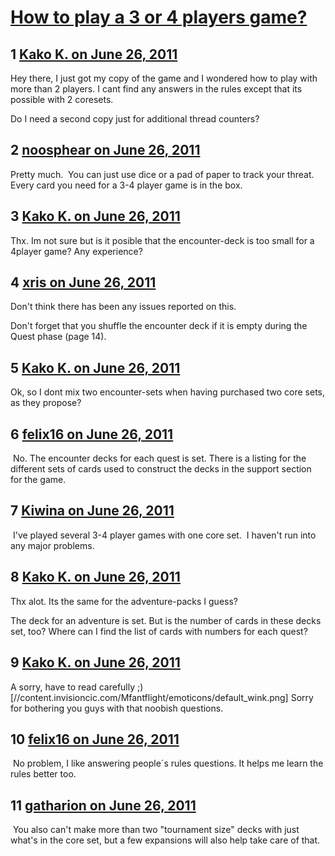 # [How to play a 3 or 4 players game?](https://community.fantasyflightgames.com/topic/49071-how-to-play-a-3-or-4-players-game/)

## 1 [Kako K. on June 26, 2011](https://community.fantasyflightgames.com/topic/49071-how-to-play-a-3-or-4-players-game/?do=findComment&comment=491052)

Hey there, I just got my copy of the game and I wondered how to play with more than 2 players. I cant find any answers in the rules except that its possible with 2 coresets.

Do I need a second copy just for additional thread counters?

## 2 [noosphear on June 26, 2011](https://community.fantasyflightgames.com/topic/49071-how-to-play-a-3-or-4-players-game/?do=findComment&comment=491080)

Pretty much.  You can just use dice or a pad of paper to track your threat.  Every card you need for a 3-4 player game is in the box.

## 3 [Kako K. on June 26, 2011](https://community.fantasyflightgames.com/topic/49071-how-to-play-a-3-or-4-players-game/?do=findComment&comment=491092)

Thx. Im not sure but is it posible that the encounter-deck is too small for a 4player game? Any experience?

## 4 [xris on June 26, 2011](https://community.fantasyflightgames.com/topic/49071-how-to-play-a-3-or-4-players-game/?do=findComment&comment=491114)

Don't think there has been any issues reported on this.

Don't forget that you shuffle the encounter deck if it is empty during the Quest phase (page 14).

## 5 [Kako K. on June 26, 2011](https://community.fantasyflightgames.com/topic/49071-how-to-play-a-3-or-4-players-game/?do=findComment&comment=491115)

Ok, so I dont mix two encounter-sets when having purchased two core sets, as they propose?

## 6 [felix16 on June 26, 2011](https://community.fantasyflightgames.com/topic/49071-how-to-play-a-3-or-4-players-game/?do=findComment&comment=491119)

 No. The encounter decks for each quest is set. There is a listing for the different sets of cards used to construct the decks in the support section for the game.

## 7 [Kiwina on June 26, 2011](https://community.fantasyflightgames.com/topic/49071-how-to-play-a-3-or-4-players-game/?do=findComment&comment=491134)

 I've played several 3-4 player games with one core set.  I haven't run into any major problems.

## 8 [Kako K. on June 26, 2011](https://community.fantasyflightgames.com/topic/49071-how-to-play-a-3-or-4-players-game/?do=findComment&comment=491143)

Thx alot. Its the same for the adventure-packs I guess?

The deck for an adventure is set. But is the number of cards in these decks set, too? Where can I find the list of cards with numbers for each quest?

## 9 [Kako K. on June 26, 2011](https://community.fantasyflightgames.com/topic/49071-how-to-play-a-3-or-4-players-game/?do=findComment&comment=491144)

A sorry, have to read carefully ;) [//content.invisioncic.com/Mfantflight/emoticons/default_wink.png] Sorry for bothering you guys with that noobish questions.

## 10 [felix16 on June 26, 2011](https://community.fantasyflightgames.com/topic/49071-how-to-play-a-3-or-4-players-game/?do=findComment&comment=491160)

 No problem, I like answering people´s rules questions. It helps me learn the rules better too.

## 11 [gatharion on June 26, 2011](https://community.fantasyflightgames.com/topic/49071-how-to-play-a-3-or-4-players-game/?do=findComment&comment=491208)

 You also can't make more than two "tournament size" decks with just what's in the core set, but a few expansions will also help take care of that.

